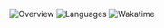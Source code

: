 ![Overview](https://git-stats.siris.me/api/?username=siris01&show_icons=true&layout=compact&title_color=C9CBFF&text_color=cad3f5&icon_color=cad3f5&bg_color=181926&hide_border=true&count_private=true&include_all_commits=true)
![Languages](https://git-stats.siris.me/api/top-langs/?layout=compact&icon_color=cad3f5&count_private=true&username=siris01&langs_count=10&bg_color=181926&hide_border=true&title_color=C9CBFF&text_color=cad3f5&show_icons=true)
![Wakatime](https://git-stats.siris.me/api/wakatime/?username=siris&show_icons=true&layout=compact&title_color=C9CBFF&text_color=cad3f5&icon_color=cad3f5&bg_color=181926&hide_border=true&langs_count=10)
